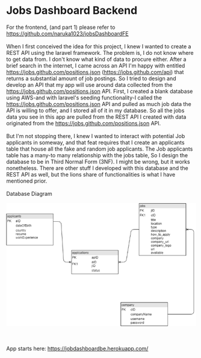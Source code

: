 # Jobs Dashboard Backend
  For the frontend, (and part 1) please refer to https://github.com/naruka1023/jobsDashboardFE <br><br> When I first conceived the idea for this project, I knew I wanted to create a REST API using the laravel framework. The problem is, I do not know where to get data from. I don't know what kind of data to procure either. After a brief search in the internet, I came across an API I'm happy with entitled https://jobs.github.com/positions.json (https://jobs.github.com/api) that returns a substantial amount of job postings. So I tried to design and develop an API that my app will use  around data collected from the https://jobs.github.com/positions.json API. First, I created a blank database using AWS-and with laravel's seeding functionality-I called the https://jobs.github.com/positions.json API and pulled as much job data the API is willing to offer, and I stored all of it in my database. So all the jobs data you see in this app are pulled from the REST API I created with data originated from the https://jobs.github.com/positions.json API. <br><br>
  But I'm not stopping there, I knew I wanted to interact with potential Job applicants in someway, and that feat requires that I create an applicants table that house all the fake and random job applicants. The Job applicants table has a many-to many relationship with the jobs table, So I design the database to be in Third Normal Form (3NF). I might be wrong, but it works nonetheless. There are other stuff I developed with this database and the REST API as well, but the lions share of functionalities is what I have mentioned prior. 
  <br><br>
  Database Diagram <br><br>
![alt text](https://github.com/naruka1023/jobsDashboardBE/blob/master/databaseJob.png)

<br><br>
App starts here: https://jobdashboardbe.herokuapp.com/


